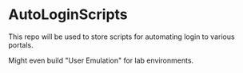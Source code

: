 # AutoLoginScripts

This repo will be used to store scripts for automating login to various portals. 

Might even build "User Emulation" for lab environments. 
